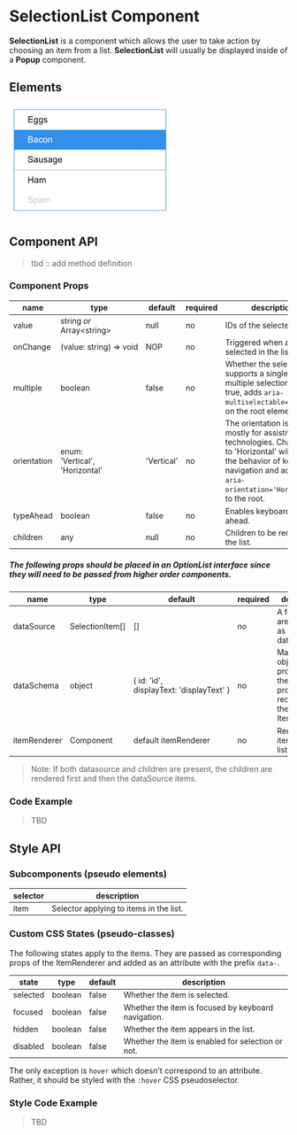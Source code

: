 # SelectionList Component

**SelectionList** is a component which allows the user to take action by choosing an item from a list. **SelectionList** will usually be displayed inside of a **Popup** component.

## Elements

![image](./assets/elements.png)

## Component API

> tbd :: add method definition

### Component Props

| name        | type                                  | default | required | description                              |
| ----------- | ------------------------------------- | ------------ | ---------- | ---------------------------------------- |
| value | string *or* Array\<string> | null | no | IDs of the selected items. |
| onChange | (value:&nbsp;string)&nbsp;=>&nbsp;void | NOP | no | Triggered when an item is selected in the list. |
| multiple | boolean | false | no | Whether the selection list supports a single or multiple selections. When true, adds `aria-multiselectable='true'` on the root element.
| orientation | enum:<br>'Vertical',<br>'Horizontal' | 'Vertical' | no | The orientation is used mostly for assistive technologies. Changing to 'Horizontal' will change the behavior of keyboard navigation and adds `aria-orientation='Horizontal'` to the root. |
| typeAhead | boolean | false | no | Enables keyboard type-ahead. |
| children | any | null | no | Children to be rendered in the list. |

##### The following props should be placed in an OptionList interface since they will need to be passed from higher order components.

| name        | type                                  | default | required | description                              |
| ----------- | ------------------------------------- | ------------ | ---------- | ---------------------------------------- |
| dataSource | SelectionItem[] | [] | no | A few options are accepted as a datasource. |
| dataSchema | object | { id: 'id', displayText:&nbsp;'displayText'&nbsp;} | no | Maps the object properties to the relevant properties required by the ItemRenderer. |
| itemRenderer | Component | default itemRenderer | no | Renders an item in the list. |

> Note: If both datasource and children are present, the children are rendered first and then the dataSource items.

### Code Example

> TBD

## Style API

### Subcomponents (pseudo elements)

selector   | description
--- | ---
item | Selector applying to items in the list.

### Custom CSS States (pseudo-classes)

The following states apply to the items. They are passed as corresponding props of the ItemRenderer and added as an attribute with the prefix `data-`.

state | type | default | description
--- | --- | --- | ---
selected | boolean | false | Whether the item is selected.
focused | boolean | false | Whether the item is focused by keyboard navigation.
hidden | boolean | false | Whether the item appears in the list.
disabled | boolean | false | Whether the item is enabled for selection or not.

The only exception is `hover` which doesn't correspond to an attribute. Rather, it should be styled with the `:hover` CSS pseudoselector.

### Style Code Example

> TBD